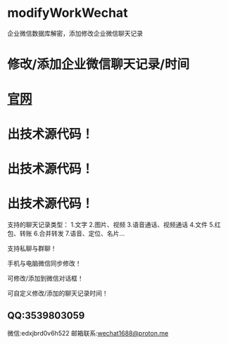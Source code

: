 # modifyWorkWechat
企业微信数据库解密，添加修改企业微信聊天记录

# 修改/添加企业微信聊天记录/时间
# [官网](https://xiugaiweixin.com)
# 出技术源代码！
# 出技术源代码！
# 出技术源代码！
支持的聊天记录类型：
1.文字
2.图片、视频
3.语音通话、视频通话
4.文件
5.红包、转账
6.合并转发
7.语音、定位、名片...

支持私聊与群聊！

手机与电脑微信同步修改！

可修改/添加到微信对话框！

可自定义修改/添加的聊天记录时间！

## QQ:3539803059
微信:edxjbrd0v6h522
邮箱联系:wechat1688@proton.me
